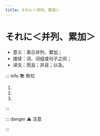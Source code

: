 ```yaml
---
title: それに＜并列、累加＞
---
```


# それに＜并列、累加＞

* 意义：表示并列、累加；
* 接续：词、词组或句子之间；
* 译文：而且；并且；以及。

::: info :books: 例句

1. <grammer-content id='1-9-3-0' sentence="日本語にほんごができる店員てんいんさんもいますよ。それに僕ぼくも一緒いっしょに行いきます。" trans="也有会日语的店员哦。而且我也一起去。" />
2. <grammer-content id='1-9-3-1' sentence="中国人ちゅうごくじんの友達ともだちはみんな親切しんせつです。それに日本語にほんごも上手じょうずです。" trans="中国朋友都很热情。而且日语也很好。" />
3. <grammer-content id='1-9-3-2' sentence="スーパーへ行いって、パンとコーヒー、それに果物くだものを買かいました。" trans="去超市买了些面包咖啡，还有水果。" />

:::

::: danger :warning: 注意

<grammer-content sentence="表达**并列、累加**的意思时，「それに」与「そして」**用法相同**。**「そして」还可以表达两个动作的先后顺序，「それに」则没有该用法。**" />

<div class="bunpou-block">

  <grammer-content sentence="[夜/よる]９[時/じ]から11[時/じ]まで[勉強/べんきょう]する。**そして**、11[時半/じはん]に[寝/ね]る。 ✅" />
  <grammer-content id='1-9-3-3' sentence="[夜/よる]９[時/じ]から11[時/じ]まで[勉強/べんきょう]する。**それに**、11[時半/じはん]に[寝/ね]る。 ❌" trans="晚上9点到11点学习，然后11点半睡觉。" />

</div>

:::
